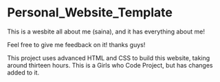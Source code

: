 # Personal_Website_Template
This is a wesbite all about me (saina), and it has everything about me! 

Feel free to give me feedback on it! thanks guys!

This project uses advanced HTML and CSS to build this website, taking around thirteen hours. This is a Girls who Code Project, but has changes added to it.

